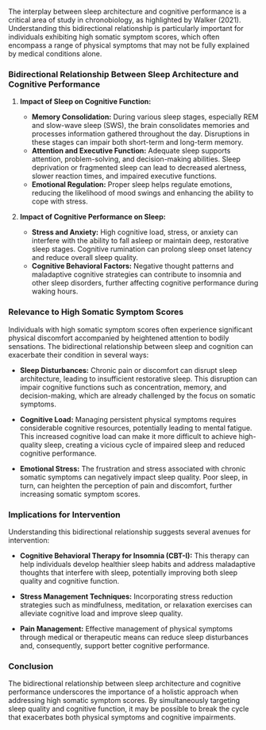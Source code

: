 The interplay between sleep architecture and cognitive performance is a critical area of study in chronobiology, as highlighted by Walker (2021). Understanding this bidirectional relationship is particularly important for individuals exhibiting high somatic symptom scores, which often encompass a range of physical symptoms that may not be fully explained by medical conditions alone.

### Bidirectional Relationship Between Sleep Architecture and Cognitive Performance

1. **Impact of Sleep on Cognitive Function:**
   - **Memory Consolidation:** During various sleep stages, especially REM and slow-wave sleep (SWS), the brain consolidates memories and processes information gathered throughout the day. Disruptions in these stages can impair both short-term and long-term memory.
   - **Attention and Executive Function:** Adequate sleep supports attention, problem-solving, and decision-making abilities. Sleep deprivation or fragmented sleep can lead to decreased alertness, slower reaction times, and impaired executive functions.
   - **Emotional Regulation:** Proper sleep helps regulate emotions, reducing the likelihood of mood swings and enhancing the ability to cope with stress.

2. **Impact of Cognitive Performance on Sleep:**
   - **Stress and Anxiety:** High cognitive load, stress, or anxiety can interfere with the ability to fall asleep or maintain deep, restorative sleep stages. Cognitive rumination can prolong sleep onset latency and reduce overall sleep quality.
   - **Cognitive Behavioral Factors:** Negative thought patterns and maladaptive cognitive strategies can contribute to insomnia and other sleep disorders, further affecting cognitive performance during waking hours.

### Relevance to High Somatic Symptom Scores

Individuals with high somatic symptom scores often experience significant physical discomfort accompanied by heightened attention to bodily sensations. The bidirectional relationship between sleep and cognition can exacerbate their condition in several ways:

- **Sleep Disturbances:** Chronic pain or discomfort can disrupt sleep architecture, leading to insufficient restorative sleep. This disruption can impair cognitive functions such as concentration, memory, and decision-making, which are already challenged by the focus on somatic symptoms.
  
- **Cognitive Load:** Managing persistent physical symptoms requires considerable cognitive resources, potentially leading to mental fatigue. This increased cognitive load can make it more difficult to achieve high-quality sleep, creating a vicious cycle of impaired sleep and reduced cognitive performance.
  
- **Emotional Stress:** The frustration and stress associated with chronic somatic symptoms can negatively impact sleep quality. Poor sleep, in turn, can heighten the perception of pain and discomfort, further increasing somatic symptom scores.

### Implications for Intervention

Understanding this bidirectional relationship suggests several avenues for intervention:

- **Cognitive Behavioral Therapy for Insomnia (CBT-I):** This therapy can help individuals develop healthier sleep habits and address maladaptive thoughts that interfere with sleep, potentially improving both sleep quality and cognitive function.
  
- **Stress Management Techniques:** Incorporating stress reduction strategies such as mindfulness, meditation, or relaxation exercises can alleviate cognitive load and improve sleep quality.
  
- **Pain Management:** Effective management of physical symptoms through medical or therapeutic means can reduce sleep disturbances and, consequently, support better cognitive performance.

### Conclusion

The bidirectional relationship between sleep architecture and cognitive performance underscores the importance of a holistic approach when addressing high somatic symptom scores. By simultaneously targeting sleep quality and cognitive function, it may be possible to break the cycle that exacerbates both physical symptoms and cognitive impairments.